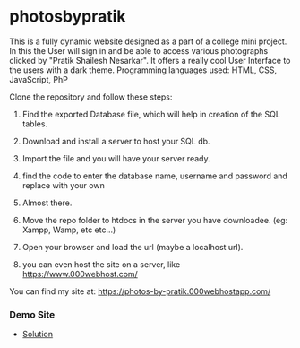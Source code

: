 # photosbypratik
This is a fully dynamic website designed as a part of a college mini project. 
In this the User will sign in and be able to access various photographs clicked by "Pratik Shailesh Nesarkar". 
It offers a really cool User Interface to the users with a dark theme. Programming languages used: HTML, CSS, JavaScript, PhP

Clone the repository and follow these steps:

1. Find the exported Database file, which will help in creation of the SQL tables.
2. Download and install a server to host your SQL db.
3. Import the file and you will have your server ready.
4. find the code to enter the database name, username and password and replace with your own
5. Almost there.

6. Move the repo folder to htdocs in the server you have downloadee. (eg: Xampp, Wamp, etc etc...)
7. Open your browser and load the url (maybe a localhost url).
8. you can even host the site on a server, like https://www.000webhost.com/

You can find my site at: https://photos-by-pratik.000webhostapp.com/

### Demo Site
* [Solution](https://pratiknesarkar99.github.io/photosbypratik/index.html)
